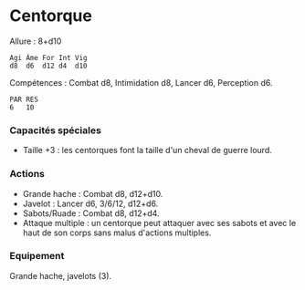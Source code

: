 # Centorque

Allure : 8+d10

	Agi	Âme	For	Int	Vig
	d8	d6	d12	d4	d10

Compétences : Combat d8, Intimidation d8, Lancer d6, Perception d6.

	PAR	RES
	6	10

### Capacités spéciales
- Taille +3 : les centorques font la taille d'un cheval de guerre lourd.

### Actions
- Grande hache : Combat d8, d12+d10.
- Javelot : Lancer d6, 3/6/12, d12+d6.
- Sabots/Ruade : Combat d8, d12+d4.
- Attaque multiple : un centorque peut attaquer avec ses sabots et avec le haut de son corps sans malus d'actions multiples.

### Equipement
Grande hache, javelots (3).